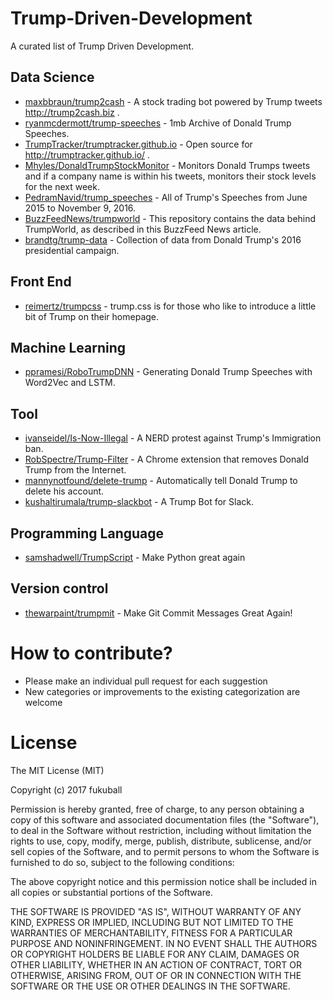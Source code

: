 # Trump-Driven-Development

A curated list of Trump Driven Development.

## Data Science

- [maxbbraun/trump2cash](https://github.com/maxbbraun/trump2cash) - A stock trading bot powered by Trump tweets http://trump2cash.biz .
- [ryanmcdermott/trump-speeches](https://github.com/ryanmcdermott/trump-speeches) - 1mb Archive of Donald Trump Speeches.
- [TrumpTracker/trumptracker.github.io](https://github.com/TrumpTracker/trumptracker.github.io) - Open source for http://trumptracker.github.io/ .
- [Mhyles/DonaldTrumpStockMonitor](https://github.com/Mhyles/DonaldTrumpStockMonitor) - Monitors Donald Trumps tweets and if a company name is within his tweets, monitors their stock levels for the next week.
- [PedramNavid/trump_speeches](https://github.com/PedramNavid/trump_speeches) - All of Trump's Speeches from June 2015 to November 9, 2016.
- [BuzzFeedNews/trumpworld](https://github.com/BuzzFeedNews/trumpworld) - This repository contains the data behind TrumpWorld, as described in this BuzzFeed News article.
- [brandtg/trump-data](https://github.com/brandtg/trump-data) - Collection of data from Donald Trump's 2016 presidential campaign.

## Front End

- [reimertz/trumpcss](https://github.com/reimertz/trumpcss) - trump.css is for those who like to introduce a little bit of Trump on their homepage.

## Machine Learning

- [ppramesi/RoboTrumpDNN](https://github.com/ppramesi/RoboTrumpDNN) - Generating Donald Trump Speeches with Word2Vec and LSTM.

## Tool

- [ivanseidel/Is-Now-Illegal](https://github.com/ivanseidel/Is-Now-Illegal) - A NERD protest against Trump's Immigration ban.
- [RobSpectre/Trump-Filter](https://github.com/RobSpectre/Trump-Filter) - A Chrome extension that removes Donald Trump from the Internet.
- [mannynotfound/delete-trump](https://github.com/mannynotfound/delete-trump) - Automatically tell Donald Trump to delete his account.
- [kushaltirumala/trump-slackbot](https://github.com/kushaltirumala/trump-slackbot) - A Trump Bot for Slack.

## Programming Language

- [samshadwell/TrumpScript](https://github.com/samshadwell/TrumpScript) - Make Python great again

## Version control

- [thewarpaint/trumpmit](https://github.com/thewarpaint/trumpmit) - Make Git Commit Messages Great Again!

# How to contribute?

- Please make an individual pull request for each suggestion
- New categories or improvements to the existing categorization are welcome

# License

The MIT License (MIT)

Copyright (c) 2017 fukuball

Permission is hereby granted, free of charge, to any person obtaining a copy
of this software and associated documentation files (the "Software"), to deal
in the Software without restriction, including without limitation the rights
to use, copy, modify, merge, publish, distribute, sublicense, and/or sell
copies of the Software, and to permit persons to whom the Software is
furnished to do so, subject to the following conditions:

The above copyright notice and this permission notice shall be included in all
copies or substantial portions of the Software.

THE SOFTWARE IS PROVIDED "AS IS", WITHOUT WARRANTY OF ANY KIND, EXPRESS OR
IMPLIED, INCLUDING BUT NOT LIMITED TO THE WARRANTIES OF MERCHANTABILITY,
FITNESS FOR A PARTICULAR PURPOSE AND NONINFRINGEMENT. IN NO EVENT SHALL THE
AUTHORS OR COPYRIGHT HOLDERS BE LIABLE FOR ANY CLAIM, DAMAGES OR OTHER
LIABILITY, WHETHER IN AN ACTION OF CONTRACT, TORT OR OTHERWISE, ARISING FROM,
OUT OF OR IN CONNECTION WITH THE SOFTWARE OR THE USE OR OTHER DEALINGS IN THE
SOFTWARE.
